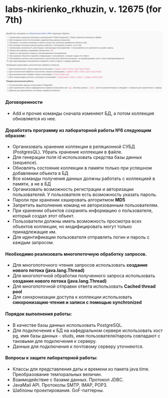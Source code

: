 # labs-nkirienko_rkhuzin, v. 12675 (for 7th)

![task image](images/task.png)

#### Договоренности
- Add и прочие команды сначала изменяют БД, а потом коллекция обновляется из нее. 

#### Доработать программу из лабораторной работы №6 следующим образом:

- Организовать хранение коллекции в реляционной СУБД (PostgresQL). Убрать хранение коллекции в файле.
- Для генерации поля id использовать средства базы данных (sequence).
- Обновлять состояние коллекции в памяти только при успешном добавлении объекта в БД
- Все команды получения данных должны работать с коллекцией в памяти, а не в БД
- Организовать возможность регистрации и авторизации пользователей. У пользователя есть возможность указать пароль.
- Пароли при хранении хэшировать алгоритмом __MD5__
- Запретить выполнение команд не авторизованным пользователям.
- При хранении объектов сохранять информацию о пользователе, который создал этот объект.
- Пользователи должны иметь возможность просмотра всех объектов коллекции, но модифицировать могут только принадлежащие им.
- Для идентификации пользователя отправлять логин и пароль с каждым запросом.

#### Необходимо реализовать многопоточную обработку запросов.

- Для многопоточного чтения запросов использовать __создание нового потока (java.lang.Thread)__
- Для многопотчной обработки полученного запроса использовать __создание нового потока (java.lang.Thread)__
- Для многопоточной отправки ответа использовать __Cached thread pool__
- Для синхронизации доступа к коллекции использовать __синхронизацию чтения и записи с помощью synchronized__

#### Порядок выполнения работы:

- В качестве базы данных использовать PostgreSQL.
- Для подключения к БД на кафедральном сервере использовать хост pg, имя базы данных - studs, 
  имя пользователя/пароль совпадают с таковыми для подключения к серверу. 
- Данные для подключения к почтовому серверу уточняются.

#### Вопросы к защите лабораторной работы:

- Классы для представления даты и времени из пакета java.time. Преобразование темпоральных величин.
- Взаимодействие с базами данных. Протокол JDBC.
- JavaMail API. Протоколы SMTP, IMAP, POP3.
- Шаблоны проектирования. GoF-паттерны.